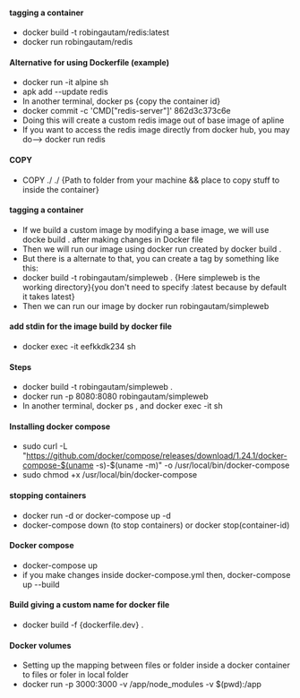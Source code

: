 #### tagging a container
  * docker build -t robingautam/redis:latest
  * docker run robingautam/redis
#### Alternative for using Dockerfile (example)
  * docker run -it alpine sh
  * apk add --update redis
  * In another terminal, docker ps {copy the container id}
  * docker commit -c 'CMD["redis-server"]' 862d3c373c6e 
  * Doing this will create a custom redis image out of base image of apline
  * If you want to access the redis image directly from docker hub, you may do--> docker run redis
#### COPY 
  * COPY ./ ./ {Path to folder from your machine && place to copy stuff to inside the container}
#### tagging a container
  * If we build a custom image by modifying a base image, we will use docke build . after making changes in Docker file
  * Then we will run our image using docker run <container id> created by docker build .
  * But there is a alternate to that, you can create a tag by something like this:
  * docker build -t robingautam/simpleweb .  {Here simpleweb is the working directory}{you don't need to specify :latest because by default it takes latest}
  * Then we can run our image by docker run robingautam/simpleweb
#### add stdin for the image build by docker file
  * docker exec -it eefkkdk234 sh
#### Steps
  * docker build -t robingautam/simpleweb .
  * docker run -p 8080:8080 robingautam/simpleweb
  * In another terminal, docker ps , and docker exec -it <container-id> sh
#### Installing docker compose
  * sudo curl -L "https://github.com/docker/compose/releases/download/1.24.1/docker-compose-$(uname -s)-$(uname -m)" -o /usr/local/bin/docker-compose
  * sudo chmod +x /usr/local/bin/docker-compose
#### stopping containers
  * docker run -d <container-id> or docker-compose up -d
  * docker-compose down (to stop containers) or docker stop(container-id)
#### Docker compose
  * docker-compose up
  * if you make changes inside docker-compose.yml then, docker-compose up --build
#### Build giving a custom name for docker file
  * docker build -f {dockerfile.dev} .
#### Docker volumes
  * Setting up the mapping between files or folder inside a docker container to files or foler in local folder
  * docker run -p 3000:3000 -v /app/node_modules <here this is just a placeholder for folder inside a container> -v $(pwd):/app <image-id>
